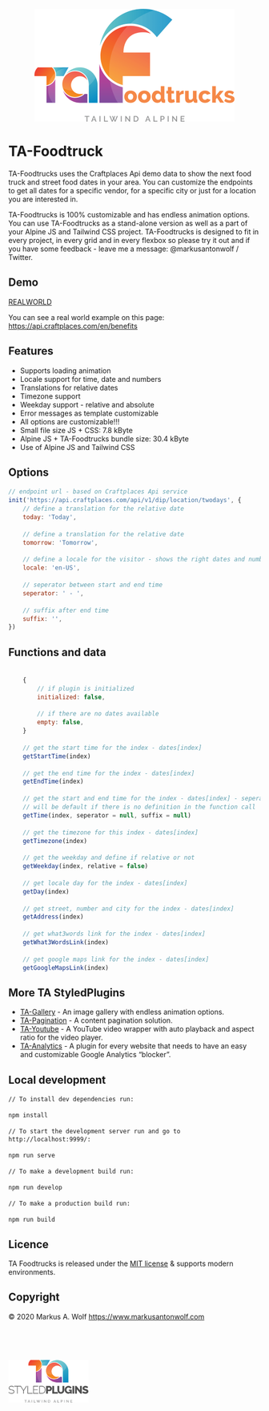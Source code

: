 <p align="center">
  <img src="./public/img/logo-ta-foodtrucks.png" width="400px" />
</p>

# TA-Foodtruck

TA-Foodtrucks uses the Craftplaces Api demo data to show the next food truck and street food
dates in your area. You can customize the endpoints to get all dates for a specific vendor,
for a specific city or just for a location you are interested in.

TA-Foodtrucks is 100% customizable and has endless animation options. You can use
TA-Foodtrucks as a stand-alone version as well as a part of your Alpine JS and Tailwind CSS
project. TA-Foodtrucks is designed to fit in every project, in every grid and in every
flexbox so please try it out and if you have some feedback - leave me a message:
@markusantonwolf / Twitter.

## Demo

[REALWORLD](https://api.craftplaces.com/en/benefits)

You can see a real world example on this page: <https://api.craftplaces.com/en/benefits>

## Features

-   Supports loading animation
-   Locale support for time, date and numbers
-   Translations for relative dates
-   Timezone support
-   Weekday support - relative and absolute
-   Error messages as template customizable
-   All options are customizable!!!
-   Small file size JS + CSS: 7.8 kByte
-   Alpine JS + TA-Foodtrucks bundle size: 30.4 kByte
-   Use of Alpine JS and Tailwind CSS

## Options

```javascript
// endpoint url - based on Craftplaces Api service
init('https://api.craftplaces.com/api/v1/dip/location/twodays', {
    // define a translation for the relative date
    today: 'Today',

    // define a translation for the relative date
    tomorrow: 'Tomorrow',

    // define a locale for the visitor - shows the right dates and numbers
    locale: 'en-US',

    // seperator between start and end time
    seperator: ' - ',

    // suffix after end time
    suffix: '',
})
```

## Functions and data

```javascript

    {
        // if plugin is initialized
        initialized: false,

        // if there are no dates available
        empty: false,
    }

    // get the start time for the index - dates[index]
    getStartTime(index)

    // get the end time for the index - dates[index]
    getEndTime(index)

    // get the start and end time for the index - dates[index] - seperator and suffix
    // will be default if there is no definition in the function call
    getTime(index, seperator = null, suffix = null)

    // get the timezone for this index - dates[index]
    getTimezone(index)

    // get the weekday and define if relative or not
    getWeekday(index, relative = false)

    // get locale day for the index - dates[index]
    getDay(index)

    // get street, number and city for the index - dates[index]
    getAddress(index)

    // get what3words link for the index - dates[index]
    getWhat3WordsLink(index)

    // get google maps link for the index - dates[index]
    getGoogleMapsLink(index)

```

## More TA StyledPlugins

-   [TA-Gallery](https://github.com/markusantonwolf/ta-gallery) - An image gallery with endless animation options.
-   [TA-Pagination](https://github.com/markusantonwolf/ta-pagination) - A content pagination solution.
-   [TA-Youtube](https://github.com/markusantonwolf/ta-youtube) - A YouTube video wrapper with auto playback and aspect ratio for the video player.
-   [TA-Analytics](https://github.com/markusantonwolf/ta-analytics) - A plugin for every website that needs to have an easy and customizable Google Analytics “blocker”.

## Local development

```
// To install dev dependencies run:

npm install

// To start the development server run and go to http://localhost:9999/:

npm run serve

// To make a development build run:

npm run develop

// To make a production build run:

npm run build
```

## Licence

TA Foodtrucks is released under the [MIT license](https://github.com/markusantonwolf/ta-foodtrucks/blob/master/licence.md) & supports modern environments.

## Copyright

© 2020 Markus A. Wolf
<https://www.markusantonwolf.com>

<img src="./public/img/logo-ta-styled-plugins.png" width="160px" style="display:block;padding-top:4rem;" />
